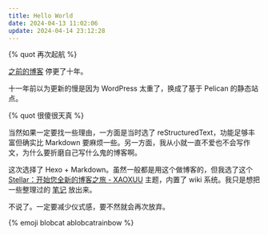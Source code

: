 ```yaml
---
title: Hello World
date: 2024-04-13 11:02:06
update: 2024-04-14 23:12:28
---
```

{% quot 再次起航 %}

[之前的博客](https://blog.gocalf.com/) 停更了十年。

十一年前以为更新的慢是因为 WordPress 太重了，换成了基于 Pelican 的静态站点。

{% quot 很傻很天真 %}

当然如果一定要找一些理由，一方面是当时选了 reStructuredText，功能足够丰富但确实比 Markdown 要麻烦一些。另一方面，我从小就一直不爱也不会写作文，为什么要折磨自己写什么鬼的博客啊。

这次选择了 Hexo + Markdown。虽然一般都是用这个做博客的，但我选了这个 [Stellar：开始您全新的博客之旅 - XAOXUU](https://xaoxuu.com/wiki/stellar/) 主题，内置了 wiki 系统。我只是想把一些整理过的 [笔记](/notes/) 放出来。

不说了。一定要减少仪式感，要不然就会再次放弃。

{% emoji blobcat ablobcatrainbow %}
